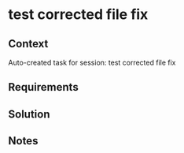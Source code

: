 # test corrected file fix

## Context

Auto-created task for session: test corrected file fix

## Requirements

## Solution

## Notes
